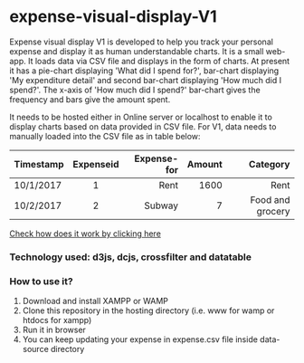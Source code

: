 # expense-visual-display-V1
Expense visual display V1 is developed to help you track your personal expense and display it as human understandable charts. It is a small web-app. It loads data via CSV file and displays in the form of charts. At present it has a pie-chart displaying 'What did I spend for?', bar-chart displaying 'My expenditure detail' and second bar-chart displaying 'How much did I spend?'. The x-axis of 'How much did I spend?' bar-chart gives the frequency and bars give the amount spent.

It needs to be hosted either in Online server or localhost to enable it to display charts based on data provided in CSV file. 
For V1, data needs to manually loaded into the CSV file as in table below:

| Timestamp        | Expenseid           | Expense-for  | Amount  | Category  |
| ---------------- |:-------------------:| ------------:|--------:| ---------:|
| 10/1/2017        | 1                   |  Rent        |   1600  |    Rent   | 
| 10/2/2017        | 2                   |  Subway      |   7     |    Food and grocery   | 

[Check how does it work by clicking here](http://ishrestha.com/expense-visual-display-v1/)

### Technology used: d3js, dcjs, crossfilter and datatable

### How to use it?
1. Download and install XAMPP or WAMP
2. Clone this repository in the hosting directory (i.e. www for wamp or htdocs for xampp)
3. Run it in browser
4. You can keep updating your expense in expense.csv file inside data-source directory


